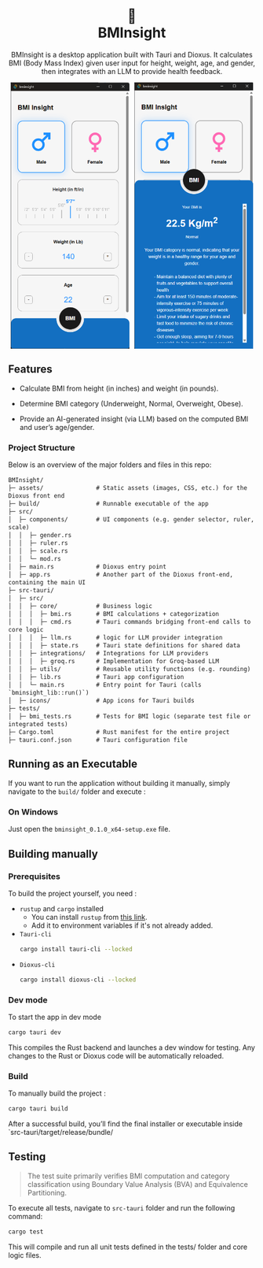 
<div align="center">
    <h1>
      🔭 <br />
      BMInsight
    </h1>
    <p>
        BMInsight is a desktop application built with Tauri and Dioxus.
It calculates BMI (Body Mass Index) given user input for height, weight, age, and gender, then integrates with an LLM to provide health feedback.
    </p>
    <p style="display: flex; justify-content: center; gap: 10px;">
      <img src="docs/bmi_insight.png" style="max-width: 48%;" />
      <img src="docs/bmi_insight_2.png" style="max-width: 48%;" />
    </p>
</div>

## Features
- Calculate BMI from height (in inches) and weight (in pounds).

- Determine BMI category (Underweight, Normal, Overweight, Obese).

- Provide an AI-generated insight (via LLM) based on the computed BMI and user’s age/gender.



### Project Structure
Below is an overview of the major folders and files in this repo:

```text
BMInsight/
├─ assets/               # Static assets (images, CSS, etc.) for the Dioxus front end
├─ build/                # Runnable executable of the app
├─ src/
│  ├─ components/        # UI components (e.g. gender selector, ruler, scale)
│  │  ├─ gender.rs
│  │  ├─ ruler.rs
│  │  ├─ scale.rs
│  │  └─ mod.rs
│  ├─ main.rs            # Dioxus entry point
│  ├─ app.rs             # Another part of the Dioxus front-end, containing the main UI
├─ src-tauri/
│  ├─ src/             
│  │  ├─ core/           # Business logic
│  │  │  ├─ bmi.rs       # BMI calculations + categorization
│  │  │  ├─ cmd.rs       # Tauri commands bridging front-end calls to core logic
│  │  │  ├─ llm.rs       # logic for LLM provider integration
│  │  │  ├─ state.rs     # Tauri state definitions for shared data
│  │  ├─ integrations/   # Integrations for LLM providers
│  │  │  ├─ groq.rs      # Implementation for Groq-based LLM
│  │  ├─ utils/          # Reusable utility functions (e.g. rounding)
│  │  ├─ lib.rs          # Tauri app configuration
│  │  └─ main.rs         # Entry point for Tauri (calls `bminsight_lib::run()`)
│  ├─ icons/             # App icons for Tauri builds
├─ tests/
│  ├─ bmi_tests.rs       # Tests for BMI logic (separate test file or integrated tests)
├─ Cargo.toml            # Rust manifest for the entire project
├─ tauri.conf.json       # Tauri configuration file
```


## Running as an Executable
If you want to run the application without building it manually, simply navigate to the `build/` folder and execute :

### On Windows
Just open the `bminsight_0.1.0_x64-setup.exe` file.

## Building manually
### Prerequisites
To build the project yourself, you need : 
- `rustup` and `cargo` installed
  - You can install `rustup` from [this link](https://rustup.rs/). 
  - Add it to environment variables if it's not already added.
- `Tauri-cli` 
    ```bash
    cargo install tauri-cli --locked
    ```
- `Dioxus-cli`
    ```bash
    cargo install dioxus-cli --locked
    ```
  
### Dev mode 
To start the app in dev mode 
```bash
cargo tauri dev
```
This compiles the Rust backend and launches a dev window for testing. Any changes to the Rust or Dioxus
code will be automatically reloaded.


### Build 
To manually build the project :


```bash
cargo tauri build
```

After a successful build, you’ll find the final installer or executable inside `src-tauri/target/release/bundle/

## Testing
> The test suite primarily verifies BMI computation and category classification using Boundary Value Analysis (BVA) and Equivalence Partitioning.

To execute all tests, navigate to `src-tauri` folder and run the following command:
```bash
cargo test
```
This will compile and run all unit tests defined in the tests/ folder and core logic files.
